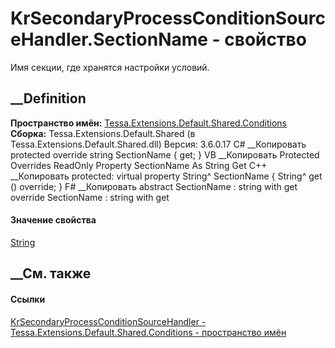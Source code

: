 # KrSecondaryProcessConditionSourceHandler.SectionName - свойство
Имя секции, где хранятся настройки условий.
## __Definition
 **Пространство имён:**
[Tessa.Extensions.Default.Shared.Conditions](N_Tessa_Extensions_Default_Shared_Conditions.htm)  
 **Сборка:** Tessa.Extensions.Default.Shared (в
Tessa.Extensions.Default.Shared.dll) Версия: 3.6.0.17
C# __Копировать
     protected override string SectionName { get; }
VB __Копировать
     Protected Overrides ReadOnly Property SectionName As String
    	Get
C++ __Копировать
     protected:
    virtual property String^ SectionName {
    	String^ get () override;
    }
F# __Копировать
     abstract SectionName : string with get
    override SectionName : string with get
#### Значение свойства
[String](https://learn.microsoft.com/dotnet/api/system.string)
##  __См. также
#### Ссылки
[KrSecondaryProcessConditionSourceHandler -
](T_Tessa_Extensions_Default_Shared_Conditions_KrSecondaryProcessConditionSourceHandler.htm)
[Tessa.Extensions.Default.Shared.Conditions - пространство
имён](N_Tessa_Extensions_Default_Shared_Conditions.htm)
